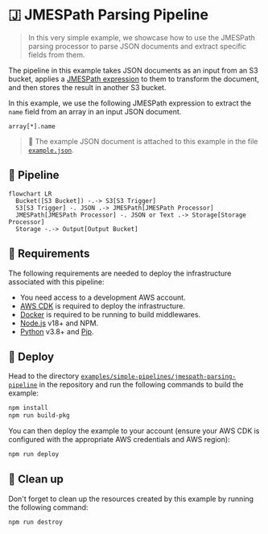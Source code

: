 # 🇯 JMESPath Parsing Pipeline

> In this very simple example, we showcase how to use the JMESPath parsing processor to parse JSON documents and extract specific fields from them.

The pipeline in this example takes JSON documents as an input from an S3 bucket, applies a [JMESPath expression](https://jmespath.org/) to them to transform the document, and then stores the result in another S3 bucket.

In this example, we use the following JMESPath expression to extract the `name` field from an array in an input JSON document.

```jmespath
array[*].name
```

> 💁 The example JSON document is attached to this example in the file [`example.json`](/examples/simple-pipelines/jmespath-parsing-pipeline/example.json).

## :dna: Pipeline

```mermaid
flowchart LR
  Bucket([S3 Bucket]) -.-> S3[S3 Trigger]
  S3[S3 Trigger] -. JSON .-> JMESPath[JMESPath Processor]
  JMESPath[JMESPath Processor] -. JSON or Text .-> Storage[Storage Processor]
  Storage -.-> Output[Output Bucket]
```

## 📝 Requirements

The following requirements are needed to deploy the infrastructure associated with this pipeline:

- You need access to a development AWS account.
- [AWS CDK](https://docs.aws.amazon.com/cdk/latest/guide/getting_started.html#getting_started_install) is required to deploy the infrastructure.
- [Docker](https://docs.docker.com/get-docker/) is required to be running to build middlewares.
- [Node.js](https://nodejs.org/en/download/) v18+ and NPM.
- [Python](https://www.python.org/downloads/) v3.8+ and [Pip](https://pip.pypa.io/en/stable/installation/).

## 🚀 Deploy

Head to the directory [`examples/simple-pipelines/jmespath-parsing-pipeline`](/examples/simple-pipelines/jmespath-parsing-pipeline) in the repository and run the following commands to build the example:

```bash
npm install
npm run build-pkg
```

You can then deploy the example to your account (ensure your AWS CDK is configured with the appropriate AWS credentials and AWS region):

```bash
npm run deploy
```

## 🧹 Clean up

Don't forget to clean up the resources created by this example by running the following command:

```bash
npm run destroy
```
